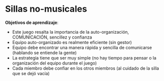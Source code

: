 Sillas no-musicales
======
**Objetivos de aprendizaje**:
* Este juego resalta la importancia de la auto-organización, COMUNICACIÓN, sencillez y confianza
* Equipo auto-organizado es realmente eficiente (sin gestor)
* Equipo debe encontrar una manera rápida y sencilla de comunicarse (hablando se entiende la gente)
* La estrategia tiene que ser muy simple (no hay tiempo para pensar o la organización del equipo durante el juego)
* Cada miembro debe confiar en los otros miembros (al cuidado de la silla que se dejó vacía)

